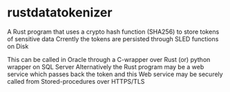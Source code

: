 # rustdatatokenizer

A Rust program that uses a crypto hash function (SHA256) to store tokens of sensitive data
Crrently the tokens are persisted through SLED functions on Disk

This can be called in Oracle through a C-wrapper over Rust (or) python wrapper on SQL Server
Alternatively the Rust program may be a web service which passes back the token and this
Web service may be securely called from Stored-procedures over HTTPS/TLS

